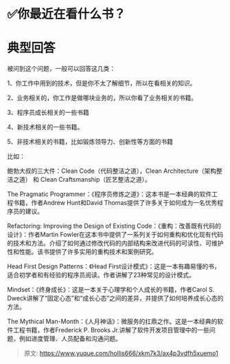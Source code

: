 # ✅你最近在看什么书？

# 典型回答


被问到这个问题，一般可以回答这几类：



1、你工作中用到的技术，但是你不太了解细节，所以在看相关的知识。



2、业务相关的，你工作是做哪块业务的，所以你看了业务相关的书籍。



3、程序员成长相关的一些书籍



4、新技术相关的一些书籍。



5、非技术相关的书籍，比如锻炼领导力、创新性等方面的书籍



比如：



鲍勃大叔的三大件：Clean Code（代码整洁之道），Clean Architecture（架构整洁之道） 和 Clean Craftsmanship（匠艺整洁之道）。



The Pragmatic Programmer：《程序员修炼之道》：这本书是一本经典的软件工程书籍，作者Andrew Hunt和David Thomas提供了许多关于如何成为一名优秀程序员的建议。



Refactoring: Improving the Design of Existing Code：《重构：改善既有代码的设计》：作者Martin Fowler在这本书中提供了一系列关于如何重构和优化现有代码的技术和方法。介绍了如何通过修改代码的内部结构来改进代码的可读性、可维护性和性能。该书提供了许多实用的重构技术和案例研究。



Head First Design Patterns：《Head First设计模式》：这是一本有趣易懂的书，适合初学者和有经验的程序员阅读。作者讲解了23种常见的设计模式。



Mindset：《终身成长》：这是一本关于心理学和个人成长的书籍，作者Carol S. Dweck讲解了“固定心态”和“成长心态”之间的差异，并提供了如何培养成长心态的方法。



The Mythical Man-Month：《人月神话》：微服务的扛鼎之作。这是一本经典的软件工程书籍，作者Frederick P. Brooks Jr.讲解了软件开发项目管理中的一些问题，例如进度管理、人员配备和沟通问题。







> 原文: <https://www.yuque.com/hollis666/xkm7k3/ax4p3vdfh5xuemo1>